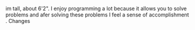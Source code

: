 im tall, about 6'2". I enjoy programming a lot because it allows you to solve problems and afer solving these problems I feel a sense of accomplishment .
Changes


